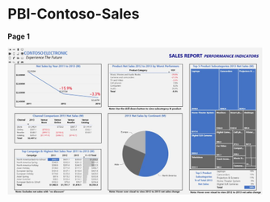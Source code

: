 # PBI-Contoso-Sales

**Page 1**

![alt text](https://github.com/aaronmkwong/PBI-Contoso-Sales/blob/main/PBI_Contoso_Sales_Poster.JPG)

